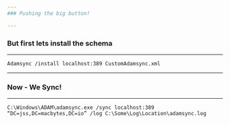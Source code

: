 ```yaml
---
### Pushing the big button!

---
```

### But first lets install the schema
----
```shell
Adamsync /install localhost:389 CustomAdamsync.xml
```

---
### Now - We Sync!
----
```shell
C:\Windows\ADAM\adamsync.exe /sync localhost:389 “DC=jss,DC=macbytes,DC=io” /log C:\Some\Log\Location\adamsync.log
```

